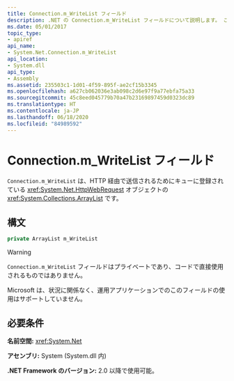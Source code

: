 ```yaml
---
title: Connection.m_WriteList フィールド
description: .NET の Connection.m_WriteList フィールドについて説明します。 この ArrayList フィールドには、HTTP 経由で送信されるためにキューに登録されている HttpWebRequest オブジェクトがあります。
ms.date: 05/01/2017
topic_type:
- apiref
api_name:
- System.Net.Connection.m_WriteList
api_location:
- System.dll
api_type:
- Assembly
ms.assetid: 235503c1-1d01-4f59-895f-ae2cf15b3345
ms.openlocfilehash: a627cb062036e3ab098c2d6e97f9a77ebfa75a33
ms.sourcegitcommit: 45c8eed045779b70a47b23169897459d0323dc89
ms.translationtype: HT
ms.contentlocale: ja-JP
ms.lasthandoff: 06/18/2020
ms.locfileid: "84989592"
---
```

# <a name="connectionm_writelist-field"></a>Connection.m\_WriteList フィールド

`Connection.m_WriteList` は、HTTP 経由で送信されるためにキューに登録されている <xref:System.Net.HttpWebRequest> オブジェクトの <xref:System.Collections.ArrayList> です。

## <a name="syntax"></a>構文
  
```csharp  
private ArrayList m_WriteList
```

> [!WARNING]
> `Connection.m_WriteList` フィールドはプライベートであり、コードで直接使用されるものではありません。
>
> Microsoft は、状況に関係なく、運用アプリケーションでのこのフィールドの使用はサポートしていません。

## <a name="requirements"></a>必要条件

**名前空間:** <xref:System.Net>

**アセンブリ:** System (System.dll 内)

**.NET Framework のバージョン:** 2.0 以降で使用可能。
